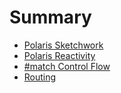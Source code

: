 # Summary

- [Polaris Sketchwork](./proposals.md)
- [Polaris Reactivity](./reactivity.md)
- [#match Control Flow](./match.md)
- [Routing](./routing.md)
